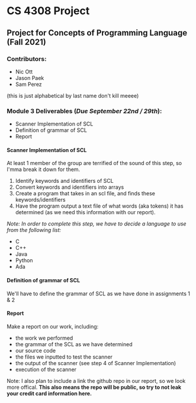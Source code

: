 # CS 4308 Project
## Project for Concepts of Programming Language (Fall 2021)

### Contributors:
- Nic Ott
- Jason Paek
- Sam Perez

(this is just alphabetical by last name don't kill meeee)

### Module 3 Deliverables (***Due September 22nd / 29th***):
- Scanner Implementation of SCL
- Definition of grammar of SCL
- Report

#### Scanner Implementation of SCL

At least 1 member of the group are terrified of the sound of this step, so I'mma break it down for them.
1. Identify keywords and identifiers of SCL
2. Convert keywords and identifiers into arrays
3. Create a program that takes in an scl file, and finds these keywords/identifiers
4. Have the program output a text file of what words (aka tokens) it has determined (as we need this information with our report).

*Note: In order to complete this step, we have to decide a language to use from the following list:*

- C
- C++
- Java
- Python
- Ada

#### Definition of grammar of SCL
We'll have to define the grammar of SCL as we have done in assignments 1 & 2

#### Report
Make a report on our work, including:
- the work we performed
- the grammar of the SCL as we have determined
- our source code
- the files we inputted to test the scanner
- the output of the scanner (see step 4 of Scanner Implementation)
- execution of the scanner

Note: I also plan to include a link the github repo in our report, so we look more offical. **This also means the repo will be public, so try to not leak your credit card information here.**
